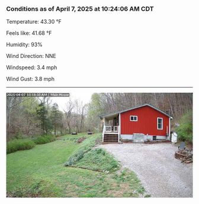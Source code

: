 ### Conditions as of April 7, 2025 at 10:24:06 AM CDT 

Temperature: 43.30 &deg;F

Feels like: 41.68 &deg;F

Humidity: 93%

Wind Direction: NNE

Windspeed: 3.4 mph

Wind Gust: 3.8 mph

---

<img src="./images/latest.jpeg"/>


